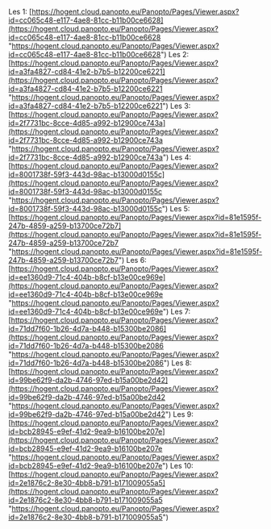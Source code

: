   
Les 1: [https://hogent.cloud.panopto.eu/Panopto/Pages/Viewer.aspx?id=cc065c48-e117-4ae8-81cc-b11b00ce6628](https://hogent.cloud.panopto.eu/Panopto/Pages/Viewer.aspx?id=cc065c48-e117-4ae8-81cc-b11b00ce6628 "https://hogent.cloud.panopto.eu/Panopto/Pages/Viewer.aspx?id=cc065c48-e117-4ae8-81cc-b11b00ce6628") 
Les 2: [https://hogent.cloud.panopto.eu/Panopto/Pages/Viewer.aspx?id=a3fa4827-cd84-41e2-b7b5-b12200ce6221](https://hogent.cloud.panopto.eu/Panopto/Pages/Viewer.aspx?id=a3fa4827-cd84-41e2-b7b5-b12200ce6221 "https://hogent.cloud.panopto.eu/Panopto/Pages/Viewer.aspx?id=a3fa4827-cd84-41e2-b7b5-b12200ce6221") 
Les 3: [https://hogent.cloud.panopto.eu/Panopto/Pages/Viewer.aspx?id=2f7731bc-8cce-4d85-a992-b12900ce743a](https://hogent.cloud.panopto.eu/Panopto/Pages/Viewer.aspx?id=2f7731bc-8cce-4d85-a992-b12900ce743a "https://hogent.cloud.panopto.eu/Panopto/Pages/Viewer.aspx?id=2f7731bc-8cce-4d85-a992-b12900ce743a") 
Les 4: [https://hogent.cloud.panopto.eu/Panopto/Pages/Viewer.aspx?id=8001738f-59f3-443d-98ac-b13000d0155c](https://hogent.cloud.panopto.eu/Panopto/Pages/Viewer.aspx?id=8001738f-59f3-443d-98ac-b13000d0155c "https://hogent.cloud.panopto.eu/Panopto/Pages/Viewer.aspx?id=8001738f-59f3-443d-98ac-b13000d0155c") 
Les 5: [https://hogent.cloud.panopto.eu/Panopto/Pages/Viewer.aspx?id=81e1595f-247b-4859-a259-b13700ce72b7](https://hogent.cloud.panopto.eu/Panopto/Pages/Viewer.aspx?id=81e1595f-247b-4859-a259-b13700ce72b7 "https://hogent.cloud.panopto.eu/Panopto/Pages/Viewer.aspx?id=81e1595f-247b-4859-a259-b13700ce72b7") 
Les 6: [https://hogent.cloud.panopto.eu/Panopto/Pages/Viewer.aspx?id=ee1360d9-71c4-404b-b8cf-b13e00ce969e](https://hogent.cloud.panopto.eu/Panopto/Pages/Viewer.aspx?id=ee1360d9-71c4-404b-b8cf-b13e00ce969e "https://hogent.cloud.panopto.eu/Panopto/Pages/Viewer.aspx?id=ee1360d9-71c4-404b-b8cf-b13e00ce969e") 
Les 7: [https://hogent.cloud.panopto.eu/Panopto/Pages/Viewer.aspx?id=71dd7f60-1b26-4d7a-b448-b15300be2086](https://hogent.cloud.panopto.eu/Panopto/Pages/Viewer.aspx?id=71dd7f60-1b26-4d7a-b448-b15300be2086 "https://hogent.cloud.panopto.eu/Panopto/Pages/Viewer.aspx?id=71dd7f60-1b26-4d7a-b448-b15300be2086") 
Les 8: [https://hogent.cloud.panopto.eu/Panopto/Pages/Viewer.aspx?id=99be62f9-da2b-4746-97ed-b15a00be2d42](https://hogent.cloud.panopto.eu/Panopto/Pages/Viewer.aspx?id=99be62f9-da2b-4746-97ed-b15a00be2d42 "https://hogent.cloud.panopto.eu/Panopto/Pages/Viewer.aspx?id=99be62f9-da2b-4746-97ed-b15a00be2d42") 
Les 9: [https://hogent.cloud.panopto.eu/Panopto/Pages/Viewer.aspx?id=bcb28945-e9ef-41d2-9ea9-b16100be207e](https://hogent.cloud.panopto.eu/Panopto/Pages/Viewer.aspx?id=bcb28945-e9ef-41d2-9ea9-b16100be207e "https://hogent.cloud.panopto.eu/Panopto/Pages/Viewer.aspx?id=bcb28945-e9ef-41d2-9ea9-b16100be207e") 
Les 10: [https://hogent.cloud.panopto.eu/Panopto/Pages/Viewer.aspx?id=2e1876c2-8e30-4bb8-b791-b171009055a5](https://hogent.cloud.panopto.eu/Panopto/Pages/Viewer.aspx?id=2e1876c2-8e30-4bb8-b791-b171009055a5 "https://hogent.cloud.panopto.eu/Panopto/Pages/Viewer.aspx?id=2e1876c2-8e30-4bb8-b791-b171009055a5")


